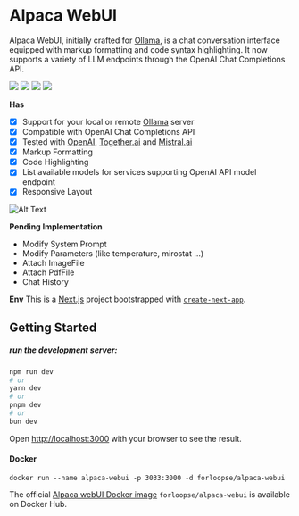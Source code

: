 # Alpaca WebUI
Alpaca WebUI, initially crafted for [Ollama](https://ollama.com/), is a chat conversation interface equipped with markup formatting and code syntax highlighting. It now supports a variety of LLM endpoints through the OpenAI Chat Completions API.

<a href="https://github.com/mmo80/alpaca-webui/actions/workflows/integrations.yml"><img src="https://img.shields.io/github/actions/workflow/status/mmo80/alpaca-webui/integrations.yml" /></a> <img src="https://img.shields.io/github/commit-activity/t/mmo80/alpaca-webui" /> <img src="https://img.shields.io/github/languages/top/mmo80/alpaca-webui" /> <img src="https://img.shields.io/github/repo-size/mmo80/alpaca-webui" />
<br>

**Has**
- [x] Support for your local or remote [Ollama](https://ollama.com/) server
- [x] Compatible with OpenAI Chat Completions API
- [x] Tested with [OpenAI](https://chat.openai.com/), [Together.ai](https://www.together.ai/products#inference) and [Mistral.ai](https://mistral.ai/)
- [x] Markup Formatting
- [x] Code Highlighting
- [x] List available models for services supporting OpenAI API model endpoint
- [x] Responsive Layout

![Alt Text](https://media.giphy.com/media/SYkpUkv9ycAD912GIV/giphy.gif)


**Pending Implementation**
- Modify System Prompt
- Modify Parameters (like temperature, mirostat ...)
- Attach ImageFile
- Attach PdfFile
- Chat History

**Env**
This is a [Next.js](https://nextjs.org/) project bootstrapped with [`create-next-app`](https://github.com/vercel/next.js/tree/canary/packages/create-next-app).

## Getting Started

##### run the development server:

```bash
npm run dev
# or
yarn dev
# or
pnpm dev
# or
bun dev
```

Open [http://localhost:3000](http://localhost:3000) with your browser to see the result.

#### Docker
```shell
docker run --name alpaca-webui -p 3033:3000 -d forloopse/alpaca-webui
```
The official [Alpaca webUI Docker image](https://hub.docker.com/r/forloopse/alpaca-webui) `forloopse/alpaca-webui` is available on Docker Hub.